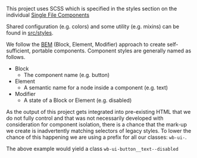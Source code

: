 This project uses SCSS which is specified in the styles section on the individual [Single File Components](https://vuejs.org/v2/guide/single-file-components.html)

Shared configuration (e.g. colors) and some utility (e.g. mixins) can be found in [src/styles](/src/styles).

We follow the [BEM](http://getbem.com/) (Block, Element, Modifier) approach to create self-sufficient, portable components. Component styles are generally named as follows.

* Block
  * The component name (e.g. button)
* Element
  * A semantic name for a node inside a component (e.g. text) 
* Modifier
  * A state of a Block or Element (e.g. disabled)

As the output of this project gets integrated into pre-existing HTML that we do not fully control and that was not necessarily developed with consideration for component isolation, there is a chance that the mark-up we create is inadvertently matching selectors of legacy styles. To lower the chance of this happening we are using a prefix for all our classes: `wb-ui-`.

The above example would yield a class `wb-ui-button__text--disabled`
